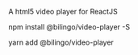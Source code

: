 A html5 video player for ReactJS

npm install @bilingo/video-player -S

yarn add @bilingo/video-player
